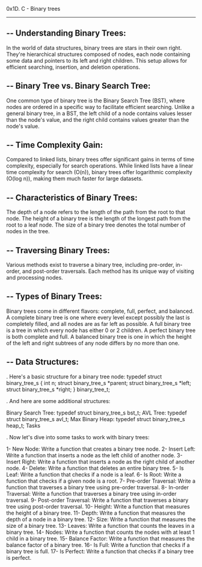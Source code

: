 0x1D. C - Binary trees
_________________________________________________________________________________________________


-- Understanding Binary Trees:
-------------------------------------------------------------------------------------------------

In the world of data structures, binary trees are stars in their own right. They're hierarchical structures composed of nodes, each node containing some data and pointers to its left and right children. This setup allows for efficient searching, insertion, and deletion operations.

-- Binary Tree vs. Binary Search Tree:
------------------------------------------------------------------------------------------------
One common type of binary tree is the Binary Search Tree (BST), where nodes are ordered in a specific way to facilitate efficient searching. Unlike a general binary tree, in a BST, the left child of a node contains values lesser than the node's value, and the right child contains values greater than the node's value.

-- Time Complexity Gain:
-------------------------------------------------------------------------------------------------
Compared to linked lists, binary trees offer significant gains in terms of time complexity, especially for search operations. While linked lists have a linear time complexity for search (O(n)), binary trees offer logarithmic complexity (O(log n)), making them much faster for large datasets.

-- Characteristics of Binary Trees:
-------------------------------------------------------------------------------------------------
The depth of a node refers to the length of the path from the root to that node. The height of a binary tree is the length of the longest path from the root to a leaf node. The size of a binary tree denotes the total number of nodes in the tree.

-- Traversing Binary Trees:
-------------------------------------------------------------------------------------------------
Various methods exist to traverse a binary tree, including pre-order, in-order, and post-order traversals. Each method has its unique way of visiting and processing nodes.

-- Types of Binary Trees:
-------------------------------------------------------------------------------------------------
Binary trees come in different flavors: complete, full, perfect, and balanced. A complete binary tree is one where every level except possibly the last is completely filled, and all nodes are as far left as possible. A full binary tree is a tree in which every node has either 0 or 2 children. A perfect binary tree is both complete and full. A balanced binary tree is one in which the height of the left and right subtrees of any node differs by no more than one.

-- Data Structures:
-------------------------------------------------------------------------------------------------
. Here's a basic structure for a binary tree node:
typedef struct binary_tree_s {
    int n;
    struct binary_tree_s *parent;
    struct binary_tree_s *left;
    struct binary_tree_s *right;
} binary_tree_t;

. And here are some additional structures:

Binary Search Tree: typedef struct binary_tree_s bst_t;
AVL Tree: typedef struct binary_tree_s avl_t;
Max Binary Heap: typedef struct binary_tree_s heap_t;
Tasks

. Now let's dive into some tasks to work with binary trees:

1- New Node: Write a function that creates a binary tree node.
2- Insert Left: Write a function that inserts a node as the left child of another node.
3- Insert Right: Write a function that inserts a node as the right child of another node.
4- Delete: Write a function that deletes an entire binary tree.
5- Is Leaf: Write a function that checks if a node is a leaf.
6- Is Root: Write a function that checks if a given node is a root.
7- Pre-order Traversal: Write a function that traverses a binary tree using pre-order traversal.
8- In-order Traversal: Write a function that traverses a binary tree using in-order traversal.
9- Post-order Traversal: Write a function that traverses a binary tree using post-order traversal.
10- Height: Write a function that measures the height of a binary tree.
11- Depth: Write a function that measures the depth of a node in a binary tree.
12- Size: Write a function that measures the size of a binary tree.
13- Leaves: Write a function that counts the leaves in a binary tree.
14- Nodes: Write a function that counts the nodes with at least 1 child in a binary tree.
15- Balance Factor: Write a function that measures the balance factor of a binary tree.
16- Is Full: Write a function that checks if a binary tree is full.
17- Is Perfect: Write a function that checks if a binary tree is perfect.
